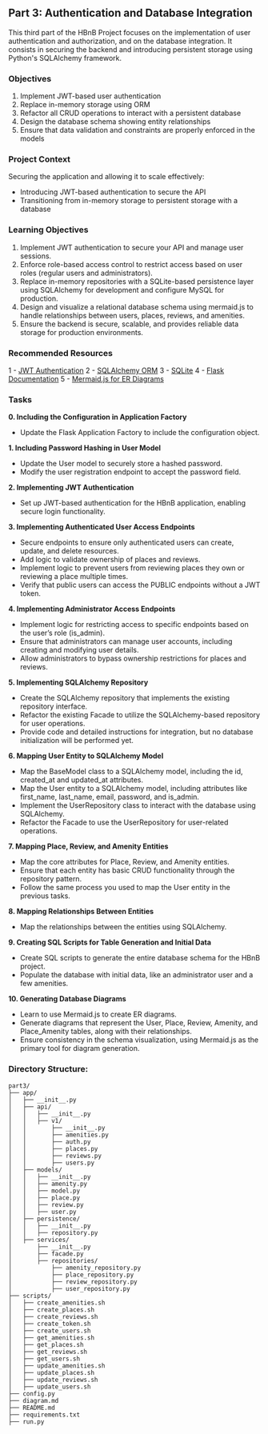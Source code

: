 ## **Part 3: Authentication and Database Integration**

This third part of the HBnB Project focuses on the implementation of user authentication and authorization, and on the database integration. It consists in securing the backend and introducing persistent storage using Python's SQLAlchemy framework.

### **Objectives**
1. Implement JWT-based user authentication
2. Replace in-memory storage using ORM
3. Refactor all CRUD operations to interact with a persistent database
4. Design the database schema showing entity relationships
5. Ensure that data validation and constraints are properly enforced in the models

### **Project Context**
Securing the application and allowing it to scale effectively:
- Introducing JWT-based authentication to secure the API
- Transitioning from in-memory storage to persistent storage with a database

### **Learning Objectives**
1. Implement JWT authentication to secure your API and manage user sessions.
2. Enforce role-based access control to restrict access based on user roles (regular users and administrators).
3. Replace in-memory repositories with a SQLite-based persistence layer using SQLAlchemy for development and configure MySQL for production.
4. Design and visualize a relational database schema using mermaid.js to handle relationships between users, places, reviews, and amenities.
5. Ensure the backend is secure, scalable, and provides reliable data storage for production environments.

### **Recommended Resources**
1 - [JWT Authentication](https://flask-jwt-extended.readthedocs.io/en/stable/)
2 - [SQLAlchemy ORM](https://docs.sqlalchemy.org/en/14/)
3 - [SQLite](https://sqlite.org/docs.html)
4 - [Flask Documentation](https://flask.palletsprojects.com/en/stable/)
5 - [Mermaid.js for ER Diagrams](https://mermaid.js.org)

### **Tasks**  
**0. Including the Configuration in Application Factory**
- Update the Flask Application Factory to include the configuration object.

**1. Including Password Hashing in User Model**
- Update the User model to securely store a hashed password.
- Modify the user registration endpoint to accept the password field.

**2. Implementing JWT Authentication**
- Set up JWT-based authentication for the HBnB application, enabling secure login functionality.

**3. Implementing Authenticated User Access Endpoints**
- Secure endpoints to ensure only authenticated users can create, update, and delete resources.
- Add logic to validate ownership of places and reviews.
- Implement logic to prevent users from reviewing places they own or reviewing a place multiple times.
- Verify that public users can access the PUBLIC endpoints without a JWT token.

**4. Implementing Administrator Access Endpoints**
- Implement logic for restricting access to specific endpoints based on the user’s role (is_admin).
- Ensure that administrators can manage user accounts, including creating and modifying user details.
- Allow administrators to bypass ownership restrictions for places and reviews.

**5. Implementing SQLAlchemy Repository**
- Create the SQLAlchemy repository that implements the existing repository interface.
- Refactor the existing Facade to utilize the SQLAlchemy-based repository for user operations.
- Provide code and detailed instructions for integration, but no database initialization will be performed yet.

**6. Mapping User Entity to SQLAlchemy Model**
- Map the BaseModel class to a SQLAlchemy model, including the id, created_at and updated_at attributes.
- Map the User entity to a SQLAlchemy model, including attributes like first_name, last_name, email, password, and is_admin.
- Implement the UserRepository class to interact with the database using SQLAlchemy.
- Refactor the Facade to use the UserRepository for user-related operations.

**7. Mapping Place, Review, and Amenity Entities**
- Map the core attributes for Place, Review, and Amenity entities.
- Ensure that each entity has basic CRUD functionality through the repository pattern.
- Follow the same process you used to map the User entity in the previous tasks.

**8. Mapping Relationships Between Entities**
- Map the relationships between the entities using SQLAlchemy.

**9. Creating SQL Scripts for Table Generation and Initial Data**
- Create SQL scripts to generate the entire database schema for the HBnB project.
- Populate the database with initial data, like an administrator user and a few amenities.

**10. Generating Database Diagrams**
- Learn to use Mermaid.js to create ER diagrams.
- Generate diagrams that represent the User, Place, Review, Amenity, and Place_Amenity tables, along with their relationships.
- Ensure consistency in the schema visualization, using Mermaid.js as the primary tool for diagram generation.

### Directory Structure:
```
part3/
├── app/
│   ├── __init__.py
│   ├── api/
│   │   ├── __init__.py
│   │   ├── v1/
│   │       ├── __init__.py
│   │       ├── amenities.py
│   │       ├── auth.py
│   │       ├── places.py
│   │       ├── reviews.py
│   │       ├── users.py
│   ├── models/
│   │   ├── __init__.py
│   │   ├── amenity.py
│   │   ├── model.py
│   │   ├── place.py
│   │   ├── review.py
│   │   ├── user.py
│   ├── persistence/
│   │   ├── __init__.py
│   │   ├── repository.py
│   ├── services/
│       ├── __init__.py
│       ├── facade.py
│       ├── repositories/
│           ├── amenity_repository.py
│           ├── place_repository.py
│           ├── review_repository.py
│           ├── user_repository.py
├── scripts/
│   ├── create_amenities.sh
│   ├── create_places.sh
│   ├── create_reviews.sh
│   ├── create_token.sh
│   ├── create_users.sh
│   ├── get_amenities.sh
│   ├── get_places.sh
│   ├── get_reviews.sh
│   ├── get_users.sh
│   ├── update_amenities.sh
│   ├── update_places.sh
│   ├── update_reviews.sh
│   ├── update_users.sh
├── config.py
├── diagram.md
├── README.md
├── requirements.txt
├── run.py
```
